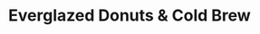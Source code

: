 ---
title: "Everglazed Donuts & Cold Brew"
url: /lake-buena-vista/everglazed-donuts-and-cold-brew/
shop: bakery
---